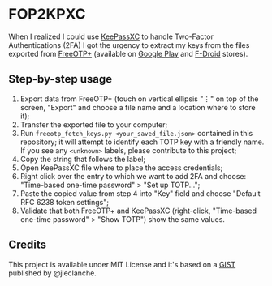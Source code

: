 # FOP2KPXC

When I realized I could use [KeePassXC](https://keepassxc.org/) to handle Two-Factor Authentications (2FA) I got the urgency to extract my keys from the files exported from [FreeOTP+](https://github.com/helloworld1/FreeOTPPlus) (available on [Google Play](https://play.google.com/store/apps/details?id=org.liberty.android.freeotpplus) and [F-Droid](https://f-droid.org/en/packages/org.liberty.android.freeotpplus/) stores).

## Step-by-step usage

1. Export data from FreeOTP+ (touch on vertical ellipsis "⋮" on top of the screen, "Export" and choose a file name and a location where to store it);
1. Transfer the exported file to your computer;
1. Run `freeotp_fetch_keys.py <your_saved_file.json>` contained in this repository; it will attempt to identify each TOTP key with a friendly name. If you see any `<unknown>` labels, please contribute to this project;
1. Copy the string that follows the label;
1. Open KeePassXC file where to place the access credentials;
1. Right click over the entry to which we want to add 2FA and choose: "Time-based one-time password" > "Set up TOTP...";
1. Paste the copied value from step 4 into "Key" field and choose "Default RFC 6238 token settings";
1. Validate that both FreeOTP+ and KeePassXC (right-click, "Time-based one-time password" > "Show TOTP") show the same values.

## Credits

This project is available under MIT License and it's based on a [GIST](https://gist.github.com/jleclanche/a1dd8d88b8e41718e42ac1be52ac7829) published by @jleclanche.
